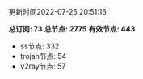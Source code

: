 更新时间2022-07-25 20:51:16

**总订阅: 73**
**总节点: 2775**
**有效节点: 443**
- ss节点: 332
- trojan节点: 54
- v2ray节点: 57
